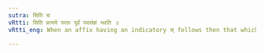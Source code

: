 ```yaml
---
sutra: सिति च
vRtti: सिति प्रत्यये परतः पूर्वं पदसंज्ञं भवति ॥
vRtti_eng: When an affix having an indicatory स् follows then that which precedes it is called _pada_.

---
```

